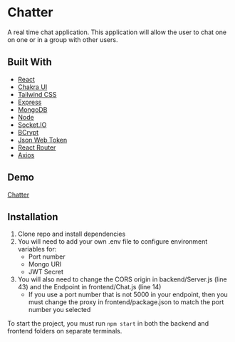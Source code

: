 # Chatter

A real time chat application. This application will allow the user to chat one on one or in a group with other users.

## Built With

- [React](https://reactjs.org/)
- [Chakra UI](https://chakra-ui.com/)
- [Tailwind CSS](https://tailwindcss.com/)
- [Express](https://expressjs.com/)
- [MongoDB](https://www.mongodb.com/)
- [Node](https://nodejs.org/en/)
- [Socket.IO](https://socket.io/)
- [BCrypt](https://github.com/dcodeIO/bcrypt.js)
- [Json Web Token](https://jwt.io/)
- [React Router](https://reactrouter.com/)
- [Axios](https://axios-http.com/)

## Demo

[Chatter](https://chatter-ml.herokuapp.com)

## Installation

1. Clone repo and install dependencies
2. You will need to add your own .env file to configure environment variables for:
    * Port number
    * Mongo URI
    * JWT Secret
3. You will also need to change the CORS origin in backend/Server.js (line 43) and the Endpoint in frontend/Chat.js (line 14)
    * If you use a port number that is not 5000 in your endpoint, then you must change the proxy in frontend/package.json to match the port number you selected

To start the project, you must run `npm start` in both the backend and frontend folders on separate terminals.